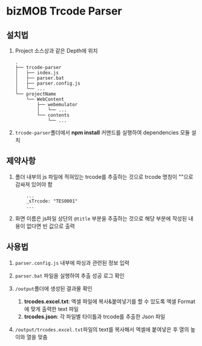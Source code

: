 # bizMOB Trcode Parser

## 설치법

1. Project 소스상과 같은 Depth에 위치

    ```Trcode-parser 폴더위치
    .
    ├── trcode-parser
    │   ├── index.js
    │   ├── parser.bat
    │   ├── parser.config.js
    │   └── ...
    └── projectName
        └── WebContent
            ├── webemulator
            │   └── ...
            └── contents
                └── ...
    ```

2. `trcode-parser`폴더에서 __npm install__ 커맨드를 실행하여 dependencies 모듈 설치

## 제약사항

1. 폴더 내부의 js 파일에 적혀있는 trcode를 추출하는 것으로 trcode 명칭이 ""으로 감싸져 있어야 함

    ```trcode 예시
        ...
        _sTrcode: "TES0001"
        ...
    ```

2. 화면 이름은 js파일 상단의 `@title` 부분을 추출하는 것으로 해당 부분에 작성된 내용이 없다면 빈 값으로 출력

## 사용법

1. `parser.config.js` 내부에 파싱과 관련된 정보 입력

2. `parser.bat` 파일을 실행하여 추출 성공 로그 확인

3. `/output`폴더에 생성된 결과물 확인
    1. __trcodes.excel.txt__: 엑셀 파일에 복사&붙여넣기를 할 수 있도록 엑셀 Format에 맞게 출력한 text 파일
    2. __trcodes.json__: 각 파일별 타이틀과 trcode를 추출한 Json 파일

4. `/output/trcodes.excel.txt`파일의 text를 복사해서 엑셀에 붙여넣은 후 열의 높이와 열을 맞춤